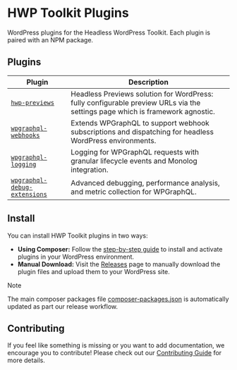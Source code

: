 # HWP Toolkit Plugins

WordPress plugins for the Headless WordPress Toolkit. Each plugin is paired with an NPM package.

## Plugins

| Plugin | Description |
|--------|-------------|
| [`hwp-previews`](./hwp-previews/README.md) | Headless Previews solution for WordPress: fully configurable preview URLs via the settings page which is framework agnostic. |
| [`wpgraphql-webhooks`](./wpgraphql-webhooks/README.md) | Extends WPGraphQL to support webhook subscriptions and dispatching for headless WordPress environments. |
| [`wpgraphql-logging`](./wpgraphql-logging/README.md) | Logging for WPGraphQL requests with granular lifecycle events and Monolog integration. |
| [`wpgraphql-debug-extensions`](./wpgraphql-debug-extensions/README.md) | Advanced debugging, performance analysis, and metric collection for WPGraphQL. |

## Install

You can install HWP Toolkit plugins in two ways:

- **Using Composer:** Follow the [step-by-step guide](../docs/how-to/install-toolkit-plugins/index.md) to install and activate plugins in your WordPress environment.
- **Manual Download:** Visit the [Releases](https://github.com/wpengine/hwptoolkit/releases) page to manually download the plugin files and upload them to your WordPress site.


>[!NOTE]
> The main composer packages file [composer-packages.json](composer-packages.json) is automatically updated as part our release workflow.

## Contributing

If you feel like something is missing or you want to add documentation, we encourage you to contribute! Please check out our [Contributing Guide](https://github.com/wpengine/hwptoolkit/blob/main/CONTRIBUTING.md) for more details.
